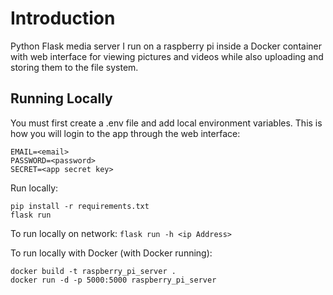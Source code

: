 # Introduction

Python Flask media server I run on a raspberry pi inside a Docker container with web interface for viewing pictures and videos while also uploading and storing them to the file system.

## Running Locally

You must first create a .env file and add local environment variables. This is how you will login to the app through the web interface:

```
EMAIL=<email>
PASSWORD=<password>
SECRET=<app secret key>
```

Run locally:

```
pip install -r requirements.txt
flask run
```

To run locally on network:
`flask run -h <ip Address>`

To run locally with Docker (with Docker running):

```
docker build -t raspberry_pi_server .
docker run -d -p 5000:5000 raspberry_pi_server
```
